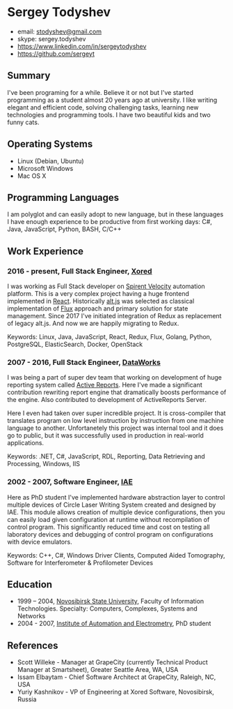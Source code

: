 # Sergey Todyshev
* email: stodyshev@gmail.com
* skype: sergey.todyshev
* https://www.linkedin.com/in/sergeytodyshev
* https://github.com/sergeyt

## Summary

I've been programing for a while. Believe it or not but I've started programming as a student
almost 20 years ago at university. I like writing elegant and efficient code, solving challenging tasks,
learning new technologies and programming tools. I have two beautiful kids and two funny cats.

## Operating Systems

* Linux (Debian, Ubuntu)
* Microsoft Windows
* Mac OS X

## Programming Languages

I am polyglot and can easily adopt to new language, but in these languages I have enough experience to be productive from first working days: C#, Java, JavaScript, Python, BASH, C/C++

## Work Experience

### 2016 - present, Full Stack Engineer, [Xored](http://www.xored.com/)

I was working as Full Stack developer on [Spirent Velocity](https://www.spirent.com/Products/velocity) automation platform. This is a very complex project having a huge frontend implemented in [React](https://reactjs.org/). Historically [alt.js](http://alt.js.org/) was selected as classical implementation of [Flux](https://facebook.github.io/flux/) approach and primary solution for state management. Since 2017 I've initiated integration of Redux as replacement of legacy alt.js. And now we are happily migrating to Redux.

Keywords: Linux, Java, JavaScript, React, Redux, Flux, Golang, Python, PostgreSQL, ElasticSearch, Docker, OpenStack

### 2007 - 2016, Full Stack Engineer, [DataWorks](http://dataworks.co/)

I was being a part of super dev team that working on development of huge reporting system called [Active Reports](https://www.grapecity.com/en/activereports). Here I've made a significant contribution rewriting report engine that dramatically boosts performance of the engine. Also contributed to development of ActiveReports Server.

Here I even had taken over super incredible project. It is cross-compiler that translates program on low level instruction by instruction from one machine language to another. Unfortanetely this project was internal tool and it does go to public, but it was successfully used in production in real-world applications.

Keywords: .NET, C#, JavaScript, RDL, Reporting, Data Retrieving and Processing, Windows, IIS

### 2002 - 2007, Software Engineer, [IAE](http://www.iae.nsk.su/index.php/en)

Here as PhD student I've implemented hardware abstraction layer to control multiple devices of Circle Laser Writing System created and designed by IAE. This module allows creation of multiple device configurations, then you can easily load given configuration at runtime without recompilation of control program. This significantly reduced time and cost on testing all laboratory devices and debugging of control program on configurations with device emulators.

Keywords: C++, C#, Windows Driver Clients, Computed Aided Tomography, Software for Interferometer & Profilometer Devices

## Education

* 1999 – 2004, [Novosibirsk State University](http://www.nsu.ru/exp/index.jz?lang=en), Faculty of Information Technologies. Specialty: Computers, Complexes, Systems and Networks
* 2004 - 2007, [Institute of Automation and Electrometry](http://www.iae.nsk.su/index.php/en), PhD student

## References

* Scott Willeke - Manager at GrapeCity (currently Technical Product Manager at Smartsheet), Greater Seattle Area, WA, USA
* Issam Elbaytam - Chief Software Architect at GrapeCity, Raleigh, NC, USA
* Yuriy Kashnikov - VP of Engineering at Xored Software, Novosibirsk, Russia

